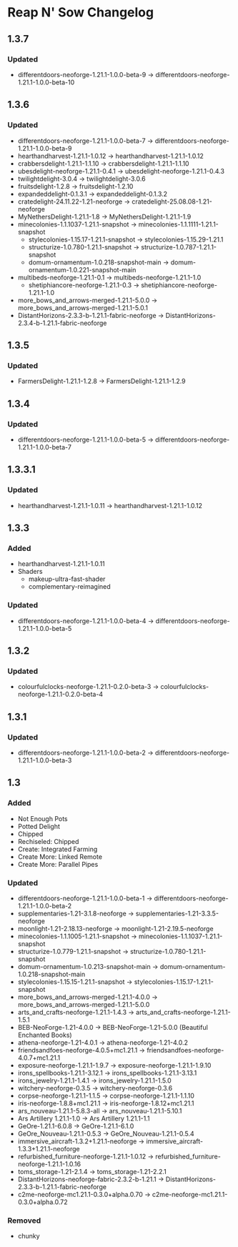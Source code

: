 # Reap N' Sow Changelog

## 1.3.7

### Updated
- differentdoors-neoforge-1.21.1-1.0.0-beta-9 -> differentdoors-neoforge-1.21.1-1.0.0-beta-10

## 1.3.6

### Updated
- differentdoors-neoforge-1.21.1-1.0.0-beta-7 -> differentdoors-neoforge-1.21.1-1.0.0-beta-9
- hearthandharvest-1.21.1-1.0.12 -> hearthandharvest-1.21.1-1.0.12
- crabbersdelight-1.21.1-1.1.10 -> crabbersdelight-1.21.1-1.1.10
- ubesdelight-neoforge-1.21.1-0.4.1 -> ubesdelight-neoforge-1.21.1-0.4.3
- twilightdelight-3.0.4 -> twilightdelight-3.0.6
- fruitsdelight-1.2.8 -> fruitsdelight-1.2.10
- expandeddelight-0.1.3.1 -> expandeddelight-0.1.3.2
- cratedelight-24.11.22-1.21-neoforge -> cratedelight-25.08.08-1.21-neoforge
- MyNethersDelight-1.21.1-1.8 -> MyNethersDelight-1.21.1-1.9
- minecolonies-1.1.1037-1.21.1-snapshot -> minecolonies-1.1.1111-1.21.1-snapshot
    - stylecolonies-1.15.17-1.21.1-snapshot -> stylecolonies-1.15.29-1.21.1
    - structurize-1.0.780-1.21.1-snapshot -> structurize-1.0.787-1.21.1-snapshot
    - domum-ornamentum-1.0.218-snapshot-main -> domum-ornamentum-1.0.221-snapshot-main
- multibeds-neoforge-1.21.1-0.1 -> multibeds-neoforge-1.21.1-1.0
    - shetiphiancore-neoforge-1.21.1-0.3 -> shetiphiancore-neoforge-1.21.1-1.0
- more_bows_and_arrows-merged-1.21.1-5.0.0 -> more_bows_and_arrows-merged-1.21.1-5.0.1
- DistantHorizons-2.3.3-b-1.21.1-fabric-neoforge -> DistantHorizons-2.3.4-b-1.21.1-fabric-neoforge

## 1.3.5

### Updated
- FarmersDelight-1.21.1-1.2.8 -> FarmersDelight-1.21.1-1.2.9

## 1.3.4

### Updated
- differentdoors-neoforge-1.21.1-1.0.0-beta-5 -> differentdoors-neoforge-1.21.1-1.0.0-beta-7

## 1.3.3.1

### Updated
- hearthandharvest-1.21.1-1.0.11 -> hearthandharvest-1.21.1-1.0.12

## 1.3.3

### Added 
- hearthandharvest-1.21.1-1.0.11
- Shaders
    - makeup-ultra-fast-shader
    - complementary-reimagined

### Updated
- differentdoors-neoforge-1.21.1-1.0.0-beta-4 -> differentdoors-neoforge-1.21.1-1.0.0-beta-5

## 1.3.2

### Updated
- colourfulclocks-neoforge-1.21.1-0.2.0-beta-3 -> colourfulclocks-neoforge-1.21.1-0.2.0-beta-4

## 1.3.1

### Updated
- differentdoors-neoforge-1.21.1-1.0.0-beta-2 -> differentdoors-neoforge-1.21.1-1.0.0-beta-3

## 1.3

### Added
- Not Enough Pots
- Potted Delight
- Chipped
- Rechiseled: Chipped
- Create: Integrated Farming
- Create More: Linked Remote
- Create More: Parallel Pipes

### Updated
- differentdoors-neoforge-1.21.1-1.0.0-beta-1 -> differentdoors-neoforge-1.21.1-1.0.0-beta-2
- supplementaries-1.21-3.1.8-neoforge -> supplementaries-1.21-3.3.5-neoforge
- moonlight-1.21-2.18.13-neoforge -> moonlight-1.21-2.19.5-neoforge
- minecolonies-1.1.1005-1.21.1-snapshot -> minecolonies-1.1.1037-1.21.1-snapshot
- structurize-1.0.779-1.21.1-snapshot -> structurize-1.0.780-1.21.1-snapshot
- domum-ornamentum-1.0.213-snapshot-main -> domum-ornamentum-1.0.218-snapshot-main
- stylecolonies-1.15.15-1.21.1-snapshot -> stylecolonies-1.15.17-1.21.1-snapshot
- more_bows_and_arrows-merged-1.21.1-4.0.0 -> more_bows_and_arrows-merged-1.21.1-5.0.0
- arts_and_crafts-neoforge-1.21.1-1.4.3 -> arts_and_crafts-neoforge-1.21.1-1.5.1
- BEB-NeoForge-1.21-4.0.0 -> BEB-NeoForge-1.21-5.0.0 (Beautiful Enchanted Books)
- athena-neoforge-1.21-4.0.1 -> athena-neoforge-1.21-4.0.2
- friendsandfoes-neoforge-4.0.5+mc1.21.1 -> friendsandfoes-neoforge-4.0.7+mc1.21.1
- exposure-neoforge-1.21.1-1.9.7 -> exposure-neoforge-1.21.1-1.9.10
- irons_spellbooks-1.21.1-3.12.1 -> irons_spellbooks-1.21.1-3.13.1
- irons_jewelry-1.21.1-1.4.1 -> irons_jewelry-1.21.1-1.5.0
- witchery-neoforge-0.3.5 -> witchery-neoforge-0.3.6
- corpse-neoforge-1.21.1-1.1.5 -> corpse-neoforge-1.21.1-1.1.10
- iris-neoforge-1.8.8+mc1.21.1 -> iris-neoforge-1.8.12+mc1.21.1
- ars_nouveau-1.21.1-5.8.3-all -> ars_nouveau-1.21.1-5.10.1
- Ars Artillery 1.21.1-1.0 -> Ars Artillery 1.21.1-1.1
- GeOre-1.21.1-6.0.8 -> GeOre-1.21.1-6.1.0
- GeOre_Nouveau-1.21.1-0.5.3 -> GeOre_Nouveau-1.21.1-0.5.4
- immersive_aircraft-1.3.2+1.21.1-neoforge -> immersive_aircraft-1.3.3+1.21.1-neoforge
- refurbished_furniture-neoforge-1.21.1-1.0.12 -> refurbished_furniture-neoforge-1.21.1-1.0.16
- toms_storage-1.21-2.1.4 -> toms_storage-1.21-2.2.1
- DistantHorizons-neoforge-fabric-2.3.2-b-1.21.1 -> DistantHorizons-2.3.3-b-1.21.1-fabric-neoforge
- c2me-neoforge-mc1.21.1-0.3.0+alpha.0.70 -> c2me-neoforge-mc1.21.1-0.3.0+alpha.0.72

### Removed
- chunky